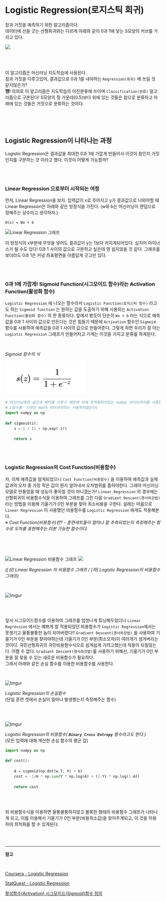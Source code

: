 # **Logistic Regression(로지스틱 회귀)**

참과 거짓을 예측하기 위한 알고리즘이다. <br>
데이터에 선을 긋는 선형회귀와는 다르게 아래와 같이 0과 1에 닿는 S모양의 커브를 가지고 있다.

![](https://upload.wikimedia.org/wikipedia/commons/6/6d/Exam_pass_logistic_curve.jpeg)

<br><br>

이 알고리즘은 머신러닝 지도학습에 사용된다. <br> 참과 거짓을 다루고있어, 결과값으로 0과 1을 내야하는 `Regression(회귀)` 에 쓰일 것 같지않은가? <br> **땡!** 의외로 이 알고리즘은 지도학습의 이진분류에 쓰이며 `Classification(분류)` 알고리즘으로 구분된다!
S모양의 정 가운데(0.5)보다 위에 있는 것들은 참으로 분류하고 아래에 있는 것들은 거짓으로 분류하는 것이다.


<br><br><br>

## **Logistic Regression이 나타나는 과정**

Logistic Regression은 결과값을 최대한 0과 1에 가깞게 만들어서 이것이 참인지 거짓인지를 구분하는 것 이라고 했다. 이것이 어떻게 가능할까?

<br><br>

### **Linear Regression 으로부터 시작되는 여정**
먼저, Linear Regression을 보자. 입력값이 x로 주어지고 y가 결과값으로 나와야할 때 Linear Regression은 아래와 같은 방정식을 가진다. (w와 b는 머신러닝이 랜덤으로 정해주는 상수라고 생각하자.)
```
H(x) = Wx + b
```

![Linear Regression 그래프](https://upload.wikimedia.org/wikipedia/commons/b/be/Normdist_regression.png)

이 방정식의 x부분에 무엇을 넣어도 결과값이 y는 1보다 커지게되어있다. 심지어 마이너스가 될 수도 있다! 0과 1 사이의 값으로 구분하고 싶은데 영 쉽지않을 것 같다. 그래프를 보더라도 0과 1은 커녕 좌표평면을 아름답게 긋고만 있다.

<br><br>

### **0과 1에 가깝게! Sigmoid Function(시그모이드 함수)라는 Activation Function(활성화 함수)**

`Logistic Regression` 에 나오는 함수라서 `Logistic Function(로지스틱 함수)` 라고도 하는 `Sigmoid function` 는 원하는 값을 도출하기 위해 사용되는 `Activation Function(활성화 함수)` 의 한 종류이다.
앞에서 봤듯이 단순히 `Wx + b` 라는 식으로 예측값을 0과 1 사이의 값으로 만든다는 것은 힘들기 때문에 `Activation` 함수인 `Sigmoid` 함수를 사용하여 예측값을 0과 1 사이의 값으로 만들어준다. 그렇게 하면 우리가 잘 아는 `Logistic Regression` 그래프가 만들어지고 기계는 이것을 가지고 분류를 하게된다.

<br>

*Sigmoid 함수의 식*

![Sigmoid](https://github.com/matamatamong/img/blob/main/Funtions/SgimoidFunction.PNG?raw=true)

```python
# 머신러닝에선 공간과 벡터를 다루기 때문에 이에 최적화되어있는 numpy 라이브러리를 사용한다.
# (실수를  다루는 math 라이브러리는 사용하지않는다)
import numpy as np

def sigmoid(z):
    s = 1 / (1 + np.exp(-z))

    return s
```

<br><br>


### **Logistic Regression의 Cost Function(비용함수)**
자, 이제 예측값을 알게되었으니 `Cost Function(비용함수)` 을 이용하여 예측값과 실제값과의 오차 중 가장 작은 값이 뭔지 알아내서 오차범위를 좁혀야한다. 그래야 머신러닝모델로 만들었을 때 성능이 좋아질 것이 아니겠는가!
`Linear Regression` 의 경우에는 선형회귀의 비용함수식을 이용하여 그래프를 그린 다음  `Gradient Descent(경사하강법)` 라는 방법을 이용해 기울기가 0인 부분을 찾아 최소비용을 구한다. 
설레는 마음으로  `Linear Regression` 이 사용했던 비용함수를 `Logistic Regression` 에게도 적용해본다.  <br>
※ *Cost Function(비용함수)란? - 훈련세트들이 얼마나 잘 추측되었는지 측정해주는 함수로 오차를 표현해주는 미분 가능한 함수이다.*

<br><br><br>

![Linear Regression 비용함수 그래프](https://machinelearningmedium.com/assets/2017-08-11-cost-function-of-linear-regression/fig-3-cost-function.png?raw=true) ![](https://www.baeldung.com/wp-content/uploads/sites/4/2021/01/log-reg-sse_cost.png)

*([상] Linear Regression 의 비용함수 그래프 / [하] Logistic Regression의 비용함수 그래프)*

<br>

![Imgur](https://i.imgur.com/xUmIElN.jpg)

<br><br>


앞서 시그모이드함수를 이용하여 그래프를 엄청나게 튜닝해두었더니 `Linear Regression` 에서는 예쁘게 잘 적용되었던 비용함수가 `Logistic Regression`에서는 못생기고 울퉁불퉁한 놈이 되어버렸다!! `Gradient Descent(경사하강법)` 을 사용하여 기울기가 0인 부분을 찾아야하는데 기울기가 0인 부분(최소오차)이 여러개가 생겨버리는 것이다. 국민선형회귀의 국민비용함수식으로 쉽게쉽게 가려고했는데 적용이 되질않는다. 어쩔 수 없다. `Gradient Descent(경사하강법)`를 사용하기 위해선, 기울기가 0인 부분을 잘 찾을 수 있는 새로운 비용함수가 필요하다. <br>
그래서 아래와 같은 손실 함수를 이용한 비용함수를 사용한다.

<br>

![Imgur](https://i.imgur.com/rc0IHfK.png)

*Logistic Regression의 손실함수* <br>
(단일 훈련 셋에서 손실이 얼마나 발생했는지 측정해주는 함수)

<br><br>

![Imgur](https://i.imgur.com/LM5rcDN.png)

*Logistic Regression의 비용함수( **`Binary Cross Entropy`** 함수라고도 한다.)* <br>
(모든 입력에 대해 계산한 손실 함수의 평균 값)

```python
import numpy as np

def cost():
    
    A = sigmoid(np.dot(w.T, X) + b)
    cost = -1/m * np.sum(Y * np.log(A) + (1-Y) * np.log(1-A))
    
    return cost
```

<br><br>

위 비용함수식을 이용하면 울퉁불퉁하지않고 볼록한 형태의 비용함수 그래프가 나타나게 되고, 이를 이용해서 기울기가 0인 부분(비용최소값)을 찾아주게되고, 이 것을 이용하여 최적화를 할 수 있게된다.

<br><br>


* * * 
**참고**

<br>

[Coursera - Logistic Regression](https://www.coursera.org/learn/neural-networks-deep-learning/lecture/LoKih/logistic-regression)

[StatQuest - Logistic Regression](https://youtu.be/yIYKR4sgzI8)

[활성함수(Activation) 시그모이드(Sigmoid)함수 정의](https://icim.nims.re.kr/post/easyMath/64)